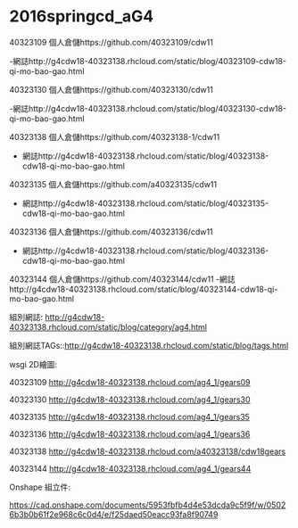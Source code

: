 # 2016springcd_aG4 
 
40323109            個人倉儲https://github.com/40323109/cdw11

-網誌http://g4cdw18-40323138.rhcloud.com/static/blog/40323109-cdw18-qi-mo-bao-gao.html

40323130            個人倉儲https://github.com/40323130/cdw11

-網誌http://g4cdw18-40323138.rhcloud.com/static/blog/40323130-cdw18-qi-mo-bao-gao.html

40323138            個人倉儲https://github.com/40323138-1/cdw11

- 網誌http://g4cdw18-40323138.rhcloud.com/static/blog/40323138-cdw18-qi-mo-bao-gao.html

40323135            個人倉儲https://github.com/a40323135/cdw11

- 網誌http://g4cdw18-40323138.rhcloud.com/static/blog/40323135-cdw18-qi-mo-bao-gao.html

40323136            個人倉儲https://github.com/40323136/cdw11 

- 網誌http://g4cdw18-40323138.rhcloud.com/static/blog/40323136-cdw18-qi-mo-bao-gao.html


40323144            個人倉儲https://github.com/40323144/cdw11 
-網誌http://g4cdw18-40323138.rhcloud.com/static/blog/40323144-cdw18-qi-mo-bao-gao.html

組別網誌: http://g4cdw18-40323138.rhcloud.com/static/blog/category/ag4.html

組別網誌TAGs::http://g4cdw18-40323138.rhcloud.com/static/blog/tags.html

wsgi 2D繪圖:

40323109             http://g4cdw18-40323138.rhcloud.com/ag4_1/gears09

40323130            http://g4cdw18-40323138.rhcloud.com/ag4_1/gears30

40323135             http://g4cdw18-40323138.rhcloud.com/ag4_1/gears35

40323136             http://g4cdw18-40323138.rhcloud.com/ag4_1/gears36

40323138             http://g4cdw18-40323138.rhcloud.com/a40323138/cdw18gears

40323144             http://g4cdw18-40323138.rhcloud.com/ag4_1/gears44

Onshape 組立件:

https://cad.onshape.com/documents/5953fbfb4d4e53dcda9c5f9f/w/05026b3b0b61f2e968c6c0d4/e/f25daed50eacc93fa8f90749